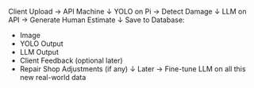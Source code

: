 Client Upload → API Machine
        ↓
YOLO on Pi → Detect Damage
        ↓
LLM on API → Generate Human Estimate
        ↓
Save to Database:
- Image
- YOLO Output
- LLM Output
- Client Feedback (optional later)
- Repair Shop Adjustments (if any)
        ↓
Later → Fine-tune LLM on all this new real-world data
